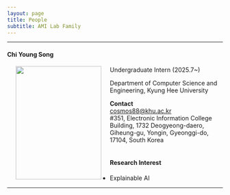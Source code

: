 ```yaml
---
layout: page
title: People 
subtitle: AMI Lab Family
---
```


<hr>

#### Chi Young Song
  
<img src="https://raw.githubusercontent.com/ailabkhu/ailabkhu.github.io/master/img/ChiYoungSong.jpg" width="200" height="265" align="left" hspace="20" />         
Undergraduate Intern (2025.7~)       

Department of Computer Science and Engineering, Kyung Hee University         
            
**Contact**  
cosmos88@khu.ac.kr                    
#351, Electronic Information College Building, 1732 Deogyeong-daero, Giheung-gu, Yongin, Gyeonggi-do, 17104, South Korea  
<br>

#### Research Interest
* Explainable AI

<hr>
